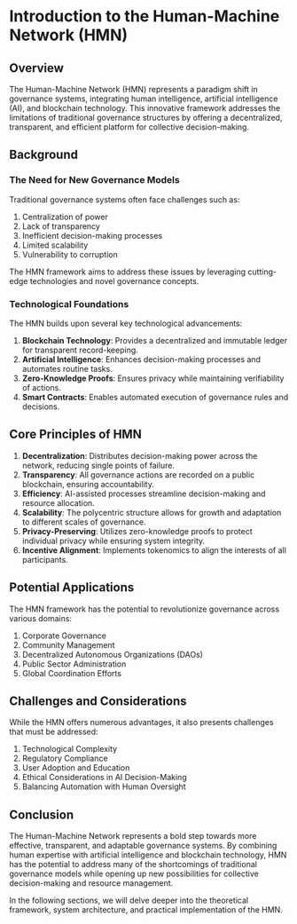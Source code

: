 # Introduction to the Human-Machine Network (HMN)

## Overview

The Human-Machine Network (HMN) represents a paradigm shift in governance systems, integrating human intelligence,
artificial intelligence (AI), and blockchain technology. This innovative framework addresses the limitations of
traditional governance structures by offering a decentralized, transparent, and efficient platform for collective
decision-making.

## Background

### The Need for New Governance Models

Traditional governance systems often face challenges such as:

1. Centralization of power
2. Lack of transparency
3. Inefficient decision-making processes
4. Limited scalability
5. Vulnerability to corruption

The HMN framework aims to address these issues by leveraging cutting-edge technologies and novel governance concepts.

### Technological Foundations

The HMN builds upon several key technological advancements:

1. **Blockchain Technology**: Provides a decentralized and immutable ledger for transparent record-keeping.
2. **Artificial Intelligence**: Enhances decision-making processes and automates routine tasks.
3. **Zero-Knowledge Proofs**: Ensures privacy while maintaining verifiability of actions.
4. **Smart Contracts**: Enables automated execution of governance rules and decisions.

## Core Principles of HMN

1. **Decentralization**: Distributes decision-making power across the network, reducing single points of failure.
2. **Transparency**: All governance actions are recorded on a public blockchain, ensuring accountability.
3. **Efficiency**: AI-assisted processes streamline decision-making and resource allocation.
4. **Scalability**: The polycentric structure allows for growth and adaptation to different scales of governance.
5. **Privacy-Preserving**: Utilizes zero-knowledge proofs to protect individual privacy while ensuring system integrity.
6. **Incentive Alignment**: Implements tokenomics to align the interests of all participants.

## Potential Applications

The HMN framework has the potential to revolutionize governance across various domains:

1. Corporate Governance
2. Community Management
3. Decentralized Autonomous Organizations (DAOs)
4. Public Sector Administration
5. Global Coordination Efforts

## Challenges and Considerations

While the HMN offers numerous advantages, it also presents challenges that must be addressed:

1. Technological Complexity
2. Regulatory Compliance
3. User Adoption and Education
4. Ethical Considerations in AI Decision-Making
5. Balancing Automation with Human Oversight

## Conclusion

The Human-Machine Network represents a bold step towards more effective, transparent, and adaptable governance systems.
By combining human expertise with artificial intelligence and blockchain technology, HMN has the potential to address
many of the shortcomings of traditional governance models while opening up new possibilities for collective
decision-making and resource management.

In the following sections, we will delve deeper into the theoretical framework, system architecture, and practical
implementation of the HMN.
